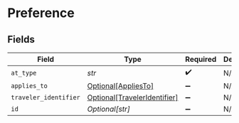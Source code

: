 # Preference


## Fields

| Field                                                                     | Type                                                                      | Required                                                                  | Description                                                               | Example                                                                   |
| ------------------------------------------------------------------------- | ------------------------------------------------------------------------- | ------------------------------------------------------------------------- | ------------------------------------------------------------------------- | ------------------------------------------------------------------------- |
| `at_type`                                                                 | *str*                                                                     | :heavy_check_mark:                                                        | N/A                                                                       | Preference                                                                |
| `applies_to`                                                              | [Optional[AppliesTo]](../../models/shared/appliesto.md)                   | :heavy_minus_sign:                                                        | N/A                                                                       |                                                                           |
| `traveler_identifier`                                                     | [Optional[TravelerIdentifier]](../../models/shared/traveleridentifier.md) | :heavy_minus_sign:                                                        | N/A                                                                       |                                                                           |
| `id`                                                                      | *Optional[str]*                                                           | :heavy_minus_sign:                                                        | N/A                                                                       |                                                                           |